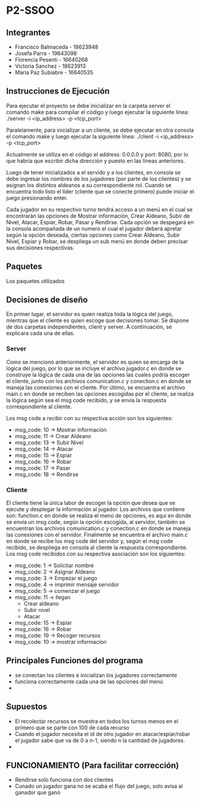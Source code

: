 # P2-SSOO

## Integrantes 
- Francisco Balmaceda - 18623948
- Josefa Parra - 19643098
- Florencia Pesenti - 16640268
- Victoria Sanchez - 18623913
- Maria Paz Subiabre - 16640535 

## Instrucciones de Ejecución
Para ejecutar el proyecto se debe inicializar en la carpeta server el comando make para compilar el código y luego ejecutar la siguiente línea:
./server -i <ip_address> -p <tcp_port>

Paralelamente, para inicializar a un cliente, se debe ejecutar en otra consola el comando make y luego ejecutar la siguiente línea:
./client -i <ip_address> -p <tcp_port>

Actualmente se utiliza en el código el address: 0.0.0.0 y port: 8080, por lo que habría que escribir dicha dirección y puesto en las líneas anteriores.

Luego de tener inicializados a el servido y a los clientes, en consola se debe ingresar los nombres de los jugadores (por parte de los clientes) y se asignan los distintos aldeanos a su correspondiente rol. Cuando se encuentra todo listo el líder (cliente que se conecte primero) puede iniciar el juego presionando enter.

Cada jugador en su respectivo turno tendrá acceso a un menú en el cual se encontrarán las opciones de Mostrar información, Crear Aldeano, Subir de Nivel, Atacar, Espiar, Robar, Pasar y Rendirse. Cada opción se despegará en la consola acompañada de un numero el cual el jugador deberá apretar según la opción deseada, ciertas opciones como Crear Aldeano, Subir Nivel, Espiar y Robar, se despliega un sub menú en donde deben precisar sus decisiones respectivas.

## Paquetes
Los paquetes utilizados 

## Decisiones de diseño
En primer lugar, el servidor es quien realiza toda la lógica del juego, mientras que el cliente es quien escoge que decisiones tomar. Se dispone de dos carpetas independientes, client y server. A continuación, se explicara cada una de ellas.

### Server
Como se mencionó anteriormente, el servidor es quien se encarga de la lógica del juego, por lo que se incluye el archivo jugador.c en donde se construye la lógica de cada una de las opciones las cuales podría escoger el cliente, junto con los archivos comunication.c y conection.c en donde se maneja las conexiones con el cliente.
Por último, se encuentra el archivo main.c en donde se reciben las opciones escogidas por el cliente, se realiza la lógica según sea el msg code recibido, y se envía la respuesta correspondiente al cliente.

Los msg code  a recibir con su respectiva acción son los siguientes:
- msg_code: 10 -> Mostrar información 
- msg_code: 11 -> Crear Aldeano
- msg_code: 13 -> Subir Nivel 
- msg_code: 14 -> Atacar
- msg_code: 15 -> Espiar
- msg_code: 16 -> Robar
- msg_code: 17 -> Pasar
- msg_code: 18 -> Rendirse

### Cliente
El cliente tiene la única labor de escoger la opción que desea que se ejecute y desplegar la información al jugador. Los archivos que contiene son: function.c en donde se realiza el menú de opciones, es aqui en donde se envía un msg code, según la opción escogida, al servidor, también se encuentran los archivos comunication.c y conection.c en donde se maneja las conexiones con el servidor. Finalmente se encuentra el archivo main.c en donde se recibe los msg code del servidor y, según el msg code recibido, se despliega en consola al cliente la respuesta correspondiente.
Los msg code recibidos con su respectiva asociación son los siguientes:

- msg_code: 1 -> Solicitar nombre
- msg_code: 2 -> Asignar Aldeano
- msg_code: 3 -> Empezar el juego
- msg_code: 4 -> imprimir mensaje servidor
- msg_code: 5 -> comenzar el juego
- msg_code: 11 -> llegan
    - Crear aldeano
    - Subir nivel
    - Atacar
- msg_code: 15 -> Espiar
- msg_code: 16 -> Robar
- msg_code: 19 -> Recoger recursos
- msg_code: 10 -> mostrar informacion

## Principales Funciones del programa
- se conectan los clientes e inicializan los jugadores correctamente
- funciona correctamente cada una de las opciones del menú
-
## Supuestos
- El recolectar recursos se muestra en todos los turnos menos en el primero que se parte con 100 de cada recurso
- Cuando el jugador necesita el id de otro jugador en atacar/espiar/robar el jugador sabe que va de 0 a n-1, siendo n la cantidad de jugadores.
-
## FUNCIONAMIENTO (Para facilitar corrección)
- Rendirse solo funciona con dos clientes
- Cunado un jugador gana no se acaba el flujo del juego, solo avisa al ganador que ganó


